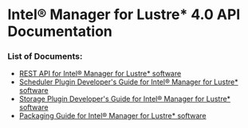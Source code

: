 # Intel® Manager for Lustre\* 4.0 API Documentation

### List of Documents:

- [REST API for Intel® Manager for Lustre* software](rest_API.md)
- [Scheduler Plugin Developer's Guide for Intel® Manager for Lustre* software](Scheduler_Plugin_API.md)
- [Storage Plugin Developer's Guide for Intel® Manager for Lustre* software](Storage_Plugin_API.md)
- [Packaging Guide for Intel® Manager for Lustre* software](Pkg_Guide.md)
  
 